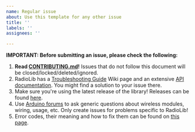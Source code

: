 ```yaml
---
name: Regular issue
about: Use this template for any other issue
title: ''
labels: ''
assignees: ''

---
```


**IMPORTANT: Before submitting an issue, please check the following:**
1. **Read [CONTRIBUTING.md](https://github.com/jgromes/RadioLib/blob/master/CONTRIBUTING.md)!** Issues that do not follow this document will be closed/locked/deleted/ignored.
2. RadioLib has a [Troubleshooting Guide](https://github.com/jgromes/RadioLib/wiki/Troubleshooting-Guide) Wiki page and an extensive [API documentation](https://jgromes.github.io/RadioLib/). You might find a solution to your issue there.
3. Make sure you're using the latest release of the library! Releases can be found [here](https://github.com/jgromes/RadioLib/releases).
4. Use [Arduino forums](https://forum.arduino.cc/) to ask generic questions about wireless modules, wiring, usage, etc. Only create issues for problems specific to RadioLib!
5. Error codes, their meaning and how to fix them can be found on [this page](https://jgromes.github.io/RadioLib/group__status__codes.html).

